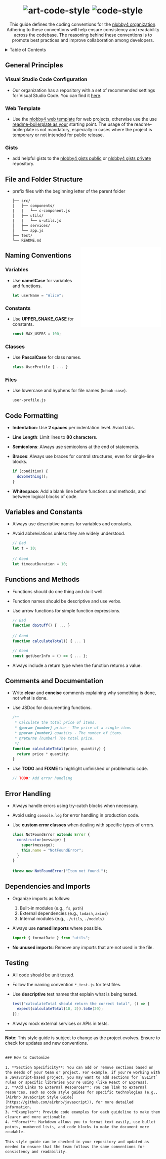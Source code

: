 <!-- ############################################# -->
<!-- Links -->

<!--
  Shields: https://shields.io/
  UTF8 Art: http://aa.en.utf8art.com/
  ASCII Art: https://www.asciiart.eu/
  ASCII Banners: https://patorjk.com/software/taag/
  Unicode Characters: https://www.amp-what.com/
  Braille Art: https://emojicombos.com/
  Spaces: https://jkorpela.fi/chars/spaces.html
  Color for SVG artworks:
    default     : #212529
    prefers dark: #F8F9FA
-- >

<!-- ############################################# -->
<!-- Header -->

<a id="readme-top"></a>

<h1 align="center">
  <img src="./.meta/art-code-style.svg" alt="art-code-style">
  <img src="./.meta/code-style.svg" alt="code-style">
</h1>

<!-- ############################################### -->
<!-- Description -->
<!-- Create a short repository description and add relevant links -->
<!-- IMPORTANT: replace the repository name in REQUEST FEATURE -->

<p align="center">
  This guide defines the coding conventions for the <a href="https://github.com/nlobby4"> nlobby4 organization</a>. Adhering to these conventions will help ensure consistency and readability across the codebase. The reasoning behind these conventions is to promote best practices and improve collaboration among developers.
</p>

<!-- ############################################# -->
<!-- Table of Contents -->
<!-- Create a Table of contents -->

<details>
  <summary>Table of Contents</summary>
  <ol>
    <ul>
      <li><a href="#general-principles">General Principles</a></li>
      <li><a href="#file-and-folder-structure">File and Folder Structure</a></li>
      <li><a href="#naming-conventions">Naming Conventions</a>
        <ul>
          <li><a href="#variables">Variables</a></li>
          <li><a href="#constants">Constants</a></li>
          <li><a href="#classes">Classes</a></li>
          <li><a href="#files">Files</a></li>
        </ul>
      </li>
      <li><a href="#code-formatting">Code Formatting</a></li>
      <li><a href="#variables-and-constants">Variables and Constants</a></li>
      <li><a href="#functions-and-methods">Functions and Methods</a></li>
      <li><a href="#comments-and-documentation">Comments and Documentation</a></li>
      <li><a href="#error-handling">Error Handling</a></li>
      <li><a href="#dependencies-and-imports">Dependencies and Imports</a></li>
      <li><a href="#testing">Testing</a></li>
    </ul>
  </ol>
</details>

<!-- ############################################# -->
<!-- Main Area -->
<!-- Write your basic readme markdown here -->

## General Principles

### **Visual Studio Code Configuration**

- Our organization has a repository with a set of recommended settings for Visual Studio Code. You can find it [here]().

### **Web Template**

- Use the [nlobby4 web template]() for web projects, otherwise use the use [readme-boilerplate as your]() starting point. The usage of the readme-boilerplate is not mandatory, especially in cases where the project is temporary or not intended for public release.

### **Gists**

- add helpful gists to the [nlobby4 gists public]() or [nlobby4 gists private]() repository.

## File and Folder Structure

- prefix files with the beginning letter of the parent folder

  ```
  ├── src/
  │   ├── components/
  |   |   └── c-component.js
  │   ├── utils/
  |   |   └── u-utils.js
  │   ├── services/
  │   └── app.js
  ├── test/
  └── README.md
  ```

<!-- ############################################# -->
<!-- Footer -->
<!-- Add images of used libraries linking to their documentation here -->
<!-- All images have to be contained in the .meta folder -->

<img align="right" src="./.meta/art-footer.svg" alt="art-footer">

<!-- ############################################# -->
<!-- References -->
<!-- Add links to external resources here -->

## Naming Conventions

### Variables

- Use **camelCase** for variables and functions.
  ```javascript
  let userName = "Alice";
  ```

### Constants

- Use **UPPER_SNAKE_CASE** for constants.
  ```javascript
  const MAX_USERS = 100;
  ```

### Classes

- Use **PascalCase** for class names.
  ```javascript
  class UserProfile { ... }
  ```

### Files

- Use lowercase and hyphens for file names (`kebab-case`).
  ```bash
  user-profile.js
  ```

## Code Formatting

- **Indentation**: Use **2 spaces** per indentation level. Avoid tabs.
- **Line Length**: Limit lines to **80 characters**.
- **Semicolons**: Always use semicolons at the end of statements.
- **Braces**: Always use braces for control structures, even for single-line blocks.

  ```javascript
  if (condition) {
    doSomething();
  }
  ```

- **Whitespace**: Add a blank line before functions and methods, and between logical blocks of code.

## Variables and Constants

- Always use descriptive names for variables and constants.
- Avoid abbreviations unless they are widely understood.

  ```javascript
  // Bad
  let t = 10;

  // Good
  let timeoutDuration = 10;
  ```

## Functions and Methods

- Functions should do one thing and do it well.
- Function names should be descriptive and use verbs.
- Use arrow functions for simple function expressions.

  ```javascript
  // Bad
  function doStuff() { ... }

  // Good
  function calculateTotal() { ... }
  ```

  ```javascript
  // Good
  const getUserInfo = () => { ... };
  ```

- Always include a return type when the function returns a value.

## Comments and Documentation

- Write **clear** and **concise** comments explaining why something is done, not what is done.
- Use JSDoc for documenting functions.

  ```javascript
  /**
   * Calculate the total price of items.
   * @param {number} price - The price of a single item.
   * @param {number} quantity - The number of items.
   * @returns {number} The total price.
   */
  function calculateTotal(price, quantity) {
    return price * quantity;
  }
  ```

- Use **TODO** and **FIXME** to highlight unfinished or problematic code.

  ```javascript
  // TODO: Add error handling
  ```

## Error Handling

- Always handle errors using try-catch blocks when necessary.
- Avoid using `console.log` for error handling in production code.
- Use **custom error classes** when dealing with specific types of errors.

  ```javascript
  class NotFoundError extends Error {
    constructor(message) {
      super(message);
      this.name = "NotFoundError";
    }
  }

  throw new NotFoundError("Item not found.");
  ```

## Dependencies and Imports

- Organize imports as follows:
  1. Built-in modules (e.g., `fs`, `path`)
  2. External dependencies (e.g., `lodash`, `axios`)
  3. Internal modules (e.g., `./utils`, `./models`)
- Always use **named imports** where possible.

  ```javascript
  import { formatDate } from "utils";
  ```

- **No unused imports**: Remove any imports that are not used in the file.

## Testing

- All code should be unit tested.
- Follow the naming convention `*_test.js` for test files.
- Use **descriptive** test names that explain what is being tested.

  ```javascript
  test("calculateTotal should return the correct total", () => {
    expect(calculateTotal(10, 2)).toBe(20);
  });
  ```

- Always mock external services or APIs in tests.

---

**Note**: This style guide is subject to change as the project evolves. Ensure to check for updates and new conventions.

```

### How to Customize

1. **Section Specificity**: You can add or remove sections based on the needs of your team or project. For example, if you're working with a JavaScript-based project, you may want to add sections for `ESLint` rules or specific libraries you're using (like React or Express).
2. **Add Links to External Resources**: You can link to external resources, such as code style guides for specific technologies (e.g., [Airbnb JavaScript Style Guide](https://github.com/airbnb/javascript)), for more detailed information.
3. **Examples**: Provide code examples for each guideline to make them clearer and more actionable.
4. **Format**: Markdown allows you to format text easily, use bullet points, numbered lists, and code blocks to make the document more readable.

This style guide can be checked in your repository and updated as needed to ensure that the team follows the same conventions for consistency and readability.
```
